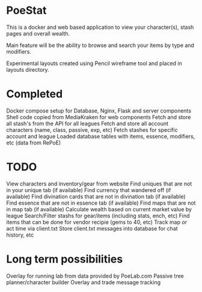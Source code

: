 # PoeStat

This is a docker and web based application to view your character(s), stash pages and overall wealth.

Main feature will be the ability to browse and search your items by type and modifiers.

Experimental layouts created using Pencil wireframe tool and placed in layouts directory.

# Completed
Docker compose setup for Database, Nginx, Flask and server components
Shell code copied from MediaKraken for web components
Fetch and store all stash's from the API for all leagues
Fetch and store all account characters (name, class, passive, exp, etc)
Fetch stashes for specific account and league
Loaded database tables with items, essence, modifiers, etc (data from RePoE)

# TODO
View characters and inventory/gear from website
Find uniques that are not in your unique tab (if available)
Find currency that wandered off (if available)
Find divination cards that are not in divination tab (if available)
Find essence that are not in essence tab (if available)
Find maps that are not in map tab (if available)
Calculate wealth based on current market value by league
Search/Filter stashs for gear/items (including stats, ench, etc)
Find items that can be done for vendor recipie (gems to 40, etc)
Track map or act time via client.txt
Store client.txt messages into database for chat history, etc

# Long term possibilities
Overlay for running lab from data provided by PoeLab.com
Passive tree planner/character builder
Overlay and trade message tracking
